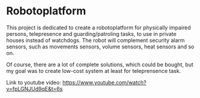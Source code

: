 # Robotoplatform

This project is dedicated to create a robotoplatform for physically impaired persons, telepresence and guarding/patroling tasks, to use in private houses instead of watchdogs. The robot will complement security alarm sensors, such as movements sensors, volume sensors, heat sensors and so on.</br>

Of course, there are a lot of complete solutions, which could be bought, but my goal was to create low-cost system at least for teleprensence task.

Link to youtube video:
https://www.youtube.com/watch?v=fpLGNJUd9qE&t=6s
